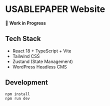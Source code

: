 # USABLEPAPER Website

🚧 **Work in Progress**

## Tech Stack

- React 18 + TypeScript + Vite
- Tailwind CSS
- Zustand (State Management)
- WordPress Headless CMS

## Development

```bash
npm install
npm run dev
```